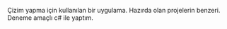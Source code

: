 Çizim yapma için kullanılan bir uygulama. Hazırda olan projelerin benzeri. Deneme amaçlı c# ile yaptım.
